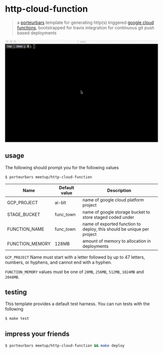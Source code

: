 # http-cloud-function

> a [porteurbars](https://github.com/softprops/porteurbars) template for generating http(s) triggered [google cloud functions](https://cloud.google.com/functions/), bootstrapped for travis integration for continuous git push based deployments

![demo.gif](demo.gif)

## usage

The following should prompt you for the following values

```bash
$ porteurbars meetup/http-cloud-function
```

| Name            | Default value | Description                                                            |
|-----------------|---------------|------------------------------------------------------------------------|
| GCP_PROJECT     | ai-blt        | name of google cloud platform project                                  |
| STAGE_BUCKET    | func_town     | name of google storage bucket to store staged coded under              |
| FUNCTION_NAME   | func_town     | name of exported function to deploy, this should be unique per project |
| FUNCTION_MEMORY | 128MB         | amount of memory to allocation in deployments                          |


`GCP_PROJECT` Name must start with a letter followed by up to 47 letters, numbers, or hyphens, and cannot end with a hyphen.

`FUNCTION_MEMORY` values must be one of `28MB`, `256MB`, `512MB`, `1024MB` and `2048MB`.

## testing

This template provides a default test harness. You can run tests with the following

```bash
$ make test
```

## impress your friends

```bash
$ porteurbars meetup/http-cloud-function && make deploy
```
